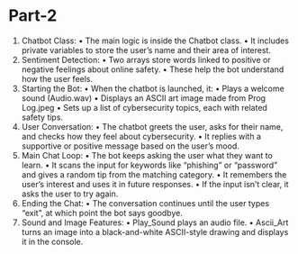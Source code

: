 # Part-2
 1. Chatbot Class:
 • The main logic is inside the Chatbot class.
 • It includes private variables to store the user’s name and their area of interest.
 2. Sentiment Detection:
 • Two arrays store words linked to positive or negative feelings about online safety.
 • These help the bot understand how the user feels.
 3. Starting the Bot:
 • When the chatbot is launched, it:
 • Plays a welcome sound (Audio.wav)
 • Displays an ASCII art image made from Prog Log.jpeg
 • Sets up a list of cybersecurity topics, each with related safety tips.
 4. User Conversation:
 • The chatbot greets the user, asks for their name, and checks how they feel about cybersecurity.
 • It replies with a supportive or positive message based on the user’s mood.
 5. Main Chat Loop:
 • The bot keeps asking the user what they want to learn.
 • It scans the input for keywords like “phishing” or “password” and gives a random tip from the matching category.
 • It remembers the user’s interest and uses it in future responses.
 • If the input isn’t clear, it asks the user to try again.
 6. Ending the Chat:
 • The conversation continues until the user types “exit”, at which point the bot says goodbye.
 7. Sound and Image Features:
 • Play_Sound plays an audio file.
 • Ascii_Art turns an image into a black-and-white ASCII-style drawing and displays it in the console.
